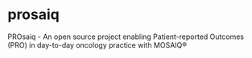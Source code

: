 prosaiq
=======

PROsaiq - An open source project enabling Patient-reported Outcomes (PRO) in day-to-day oncology practice with MOSAIQ®
